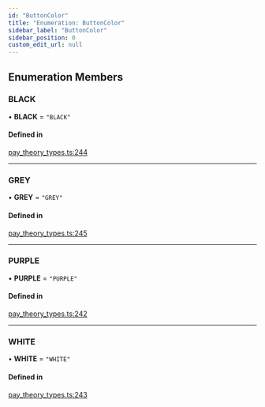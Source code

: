 ```yaml
---
id: "ButtonColor"
title: "Enumeration: ButtonColor"
sidebar_label: "ButtonColor"
sidebar_position: 0
custom_edit_url: null
---
```


## Enumeration Members

### BLACK

• **BLACK** = ``"BLACK"``

#### Defined in

[pay_theory_types.ts:244](https://github.com/pay-theory/pay-theory-documentation/blob/83670fa/theme/pay_theory_types.ts#L244)

___

### GREY

• **GREY** = ``"GREY"``

#### Defined in

[pay_theory_types.ts:245](https://github.com/pay-theory/pay-theory-documentation/blob/83670fa/theme/pay_theory_types.ts#L245)

___

### PURPLE

• **PURPLE** = ``"PURPLE"``

#### Defined in

[pay_theory_types.ts:242](https://github.com/pay-theory/pay-theory-documentation/blob/83670fa/theme/pay_theory_types.ts#L242)

___

### WHITE

• **WHITE** = ``"WHITE"``

#### Defined in

[pay_theory_types.ts:243](https://github.com/pay-theory/pay-theory-documentation/blob/83670fa/theme/pay_theory_types.ts#L243)
